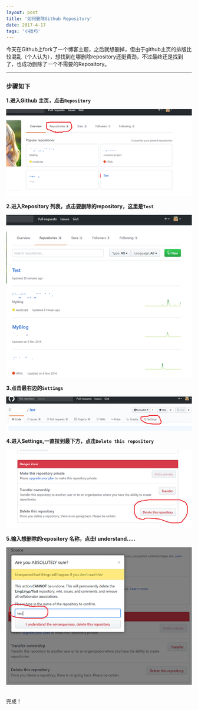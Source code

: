 ```yaml
---
layout: post
title: '如何删除Github Repository'
date: 2017-4-17 
tags: '小技巧'
---
```


今天在Github上fork了一个博客主题，之后就想删掉，但由于github主页的排版比较混乱（个人认为），想找到在哪删除repository还挺费劲，不过最终还是找到了，也成功删除了一个不需要的Repository。

-------
###  步骤如下

**1.进入Github 主页，点击```Repository```**

![github 主页](/images/repository.png)


**2.进入Repository 列表，点击要删除的repository，这里是```Test```**

![Repository 列表](/images/repository2.png)


**3.点击最右边的```Settings```**

![settings](/images/repository3.png)


**4.进入Settings,一直拉到最下方，点击```Delete this repository```**

![settings](/images/repository4.png)


**5.输入想删除的repository 名称，点击I understand.....**

![settings](/images/repository5.png)

<br>
完成！





